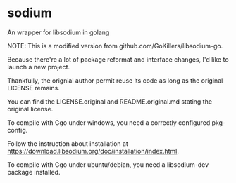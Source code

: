 # sodium
An wrapper for libsodium in golang

NOTE: This is a modified version from github.com/GoKillers/libsodium-go.

Because there're a lot of package reformat and interface changes, I'd like to launch a new project.

Thankfully, the orignial author permit reuse its code as long as the original LICENSE remains.

You can find the LICENSE.original and README.original.md stating the original license.

To compile with Cgo under windows, you need a correctly configured pkg-config.

Follow the instruction about installation at https://download.libsodium.org/doc/installation/index.html.

To compile with Cgo under ubuntu/debian, you need a libsodium-dev package installed.

